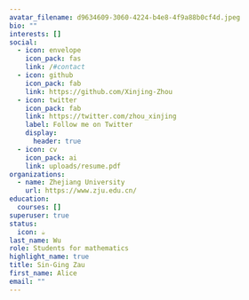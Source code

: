 ```yaml
---
avatar_filename: d9634609-3060-4224-b4e8-4f9a88b0cf4d.jpeg
bio: ""
interests: []
social:
  - icon: envelope
    icon_pack: fas
    link: /#contact
  - icon: github
    icon_pack: fab
    link: https://github.com/Xinjing-Zhou
  - icon: twitter
    icon_pack: fab
    link: https://twitter.com/zhou_xinjing
    label: Follow me on Twitter
    display:
      header: true
  - icon: cv
    icon_pack: ai
    link: uploads/resume.pdf
organizations:
  - name: Zhejiang University
    url: https://www.zju.edu.cn/
education:
  courses: []
superuser: true
status:
  icon: ☕️
last_name: Wu
role: Students for mathematics
highlight_name: true
title: Sin-Ging Zau
first_name: Alice
email: ""
---
```

